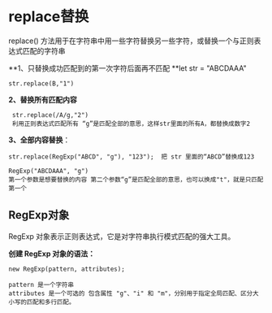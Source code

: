 # replace替换

 replace() 方法用于在字符串中用一些字符替换另一些字符，或替换一个与正则表达式匹配的字符串

**1、只替换成功匹配到的第一次字符后面再不匹配 **let str = "ABCDAAA"

```
str.replace(B,"1") 
```

 **2、替换所有匹配内容** 

```
 str.replace(/A/g,"2") 
 利用正则表达式匹配所有 “g”是匹配全部的意思，这样str里面的所有A，都替换成数字2
```

 **3、全部内容替换**：

```
str.replace(RegExp("ABCD", "g"), "123");  把 str 里面的“ABCD”替换成123

RegExp("ABCDAAA", "g") 
第一个参数是想要替换的内容 第二个参数“g”是匹配全部的意思，也可以换成"t"，就是只匹配第一个
```

## RegExp对象

 RegExp 对象表示正则表达式，它是对字符串执行模式匹配的强大工具。 

**创建 RegExp 对象的语法：**

```
new RegExp(pattern, attributes);

pattern 是一个字符串
attributes 是一个可选的 包含属性 "g"、"i" 和 "m"，分别用于指定全局匹配、区分大小写的匹配和多行匹配。
```
